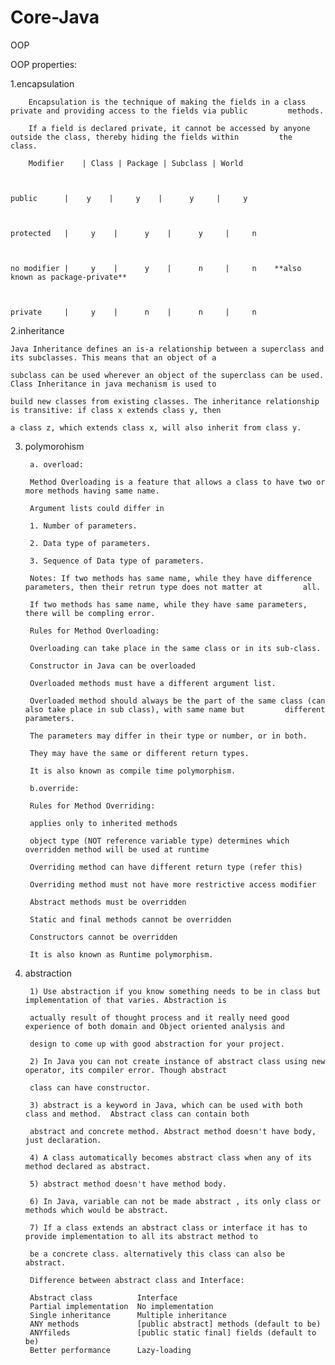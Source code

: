 # Core-Java

OOP

OOP properties: 

1.encapsulation

        Encapsulation is the technique of making the fields in a class private and providing access to the fields via public         methods. 

        If a field is declared private, it cannot be accessed by anyone outside the class, thereby hiding the fields within         the     class.

        Modifier    | Class | Package | Subclass | World



    public      |    y    |     y    |      y     |     y



    protected   |     y    |      y    |      y     |     n



    no modifier |     y    |      y    |      n     |     n    **also known as package-private**



    private     |     y    |      n    |      n     |     n



2.inheritance

    Java Inheritance defines an is-a relationship between a superclass and its subclasses. This means that an object of a
    
    subclass can be used wherever an object of the superclass can be used. Class Inheritance in java mechanism is used to
    
    build new classes from existing classes. The inheritance relationship is transitive: if class x extends class y, then
    
    a class z, which extends class x, will also inherit from class y. 


3. polymorohism

        a. overload:

        Method Overloading is a feature that allows a class to have two or more methods having same name.

        Argument lists could differ in

        1. Number of parameters.
 
        2. Data type of parameters.

        3. Sequence of Data type of parameters.

        Notes: If two methods has same name, while they have difference parameters, then their retrun type does not matter at         all.

        If two methods has same name, while they have same parameters, there will be compling error.

        Rules for Method Overloading:

        Overloading can take place in the same class or in its sub-class.

        Constructor in Java can be overloaded

        Overloaded methods must have a different argument list.

        Overloaded method should always be the part of the same class (can also take place in sub class), with same name but         different parameters.

        The parameters may differ in their type or number, or in both.

        They may have the same or different return types.

        It is also known as compile time polymorphism.

        b.override:

        Rules for Method Overriding:

        applies only to inherited methods

        object type (NOT reference variable type) determines which overridden method will be used at runtime

        Overriding method can have different return type (refer this)

        Overriding method must not have more restrictive access modifier

        Abstract methods must be overridden

        Static and final methods cannot be overridden

        Constructors cannot be overridden

        It is also known as Runtime polymorphism.




 


4. abstraction 

        1) Use abstraction if you know something needs to be in class but implementation of that varies. Abstraction is 
        
        actually result of thought process and it really need good experience of both domain and Object oriented analysis and
        
        design to come up with good abstraction for your project.

        2) In Java you can not create instance of abstract class using new operator, its compiler error. Though abstract
        
        class can have constructor.

        3) abstract is a keyword in Java, which can be used with both class and method.  Abstract class can contain both
        
        abstract and concrete method. Abstract method doesn't have body, just declaration.

        4) A class automatically becomes abstract class when any of its method declared as abstract.

        5) abstract method doesn't have method body.

        6) In Java, variable can not be made abstract , its only class or methods which would be abstract.

        7) If a class extends an abstract class or interface it has to provide implementation to all its abstract method to
        
        be a concrete class. alternatively this class can also be abstract.

        Difference between abstract class and Interface:

        Abstract class 	        Interface 
        Partial implementation 	No implementation 
        Single inheritance 	    Multiple inheritance 
        ANY methods 	        [public abstract] methods (default to be) 
        ANYfileds 	            [public static final] fields (default to be) 
        Better performance 	    Lazy-loading 






